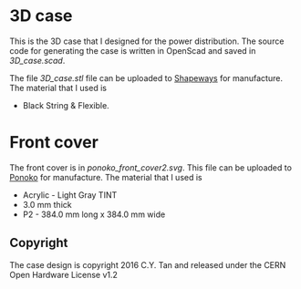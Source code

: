 # 3D case

This is the 3D case that I designed for the power distribution. The
source code for generating the case is written in OpenScad and saved
in *3D_case.scad*. 

The file *3D_case.stl* file can be uploaded to [Shapeways](http://www.shapeways.com) for manufacture. The material that I used is

* Black String & Flexible.

# Front cover

The front cover is in *ponoko_front_cover2.svg*. This file can be
uploaded to [Ponoko](http://www.ponoko.com) for manufacture. The material that I used is

* Acrylic - Light Gray TINT
* 3.0 mm thick
* P2 - 384.0 mm long x 384.0 mm wide

## Copyright

The case design is copyright 2016 C.Y. Tan and released under the CERN Open Hardware License v1.2


